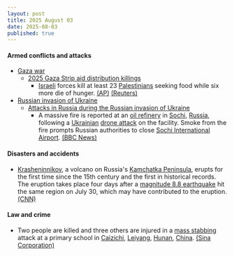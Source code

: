 ```yaml
---
layout: post
title: 2025 August 03
date: 2025-08-03
published: true
---
```



#### Armed conflicts and attacks

* [Gaza war](https://en.wikipedia.org/wiki/Gaza_war "Gaza war")
  * [2025 Gaza Strip aid distribution killings](https://en.wikipedia.org/wiki/2025_Gaza_Strip_aid_distribution_killings "2025 Gaza Strip aid distribution killings")
    * [Israeli](https://en.wikipedia.org/wiki/Israel "Israel") forces kill at least 23 [Palestinians](https://en.wikipedia.org/wiki/Palestinians "Palestinians") seeking food while six more die of hunger. [(AP)](https://apnews.com/article/mideast-wars-gaza-israel-aid-famine-f1653318afd36b1b11090a4402233705) [(Reuters)](https://www.reuters.com/world/middle-east/six-more-die-hunger-gaza-trucks-reach-border-rare-fuel-delivery-2025-08-03/)
* [Russian invasion of Ukraine](https://en.wikipedia.org/wiki/Russian_invasion_of_Ukraine "Russian invasion of Ukraine")
  * [Attacks in Russia during the Russian invasion of Ukraine](https://en.wikipedia.org/wiki/Attacks_in_Russia_during_the_Russian_invasion_of_Ukraine "Attacks in Russia during the Russian invasion of Ukraine")
    * A massive fire is reported at an [oil refinery](https://en.wikipedia.org/wiki/Oil_refinery "Oil refinery") in [Sochi](https://en.wikipedia.org/wiki/Sochi "Sochi"), [Russia](https://en.wikipedia.org/wiki/Russia "Russia"), following a [Ukrainian](https://en.wikipedia.org/wiki/Armed_Forces_of_Ukraine "Armed Forces of Ukraine") [drone attack](https://en.wikipedia.org/wiki/Drone_warfare "Drone warfare") on the facility. Smoke from the fire prompts Russian authorities to close [Sochi International Airport](https://en.wikipedia.org/wiki/Sochi_International_Airport "Sochi International Airport"). [(BBC News)](https://www.bbc.co.uk/news/articles/ckglyv396ppo)

#### Disasters and accidents

* [Krasheninnikov](https://en.wikipedia.org/wiki/Krasheninnikov_%28volcano%29 "Krasheninnikov (volcano)"), a volcano on Russia's [Kamchatka Peninsula](https://en.wikipedia.org/wiki/Kamchatka_Peninsula "Kamchatka Peninsula"), erupts for the first time since the 15th century and the first in historical records. The eruption takes place four days after a [magnitude 8.8 earthquake](https://en.wikipedia.org/wiki/2025_Kamchatka_Peninsula_earthquake "2025 Kamchatka Peninsula earthquake") hit the same region on July 30, which may have contributed to the eruption. [(CNN)](https://edition.cnn.com/2025/08/03/europe/tsunami-russia-earthquake-volcano-intl-hnk)

#### Law and crime

* Two people are killed and three others are injured in a [mass stabbing](https://en.wikipedia.org/wiki/Mass_stabbing "Mass stabbing") attack at a primary school in [Caizichi](https://en.wikipedia.org/wiki/Caizichi "Caizichi"), [Leiyang](https://en.wikipedia.org/wiki/Leiyang "Leiyang"), [Hunan](https://en.wikipedia.org/wiki/Hunan "Hunan"), [China](https://en.wikipedia.org/wiki/China "China"). [(Sina Corporation)](https://news.sina.com.cn/c/2025-08-03/doc-infitnsp6426392.shtml)
